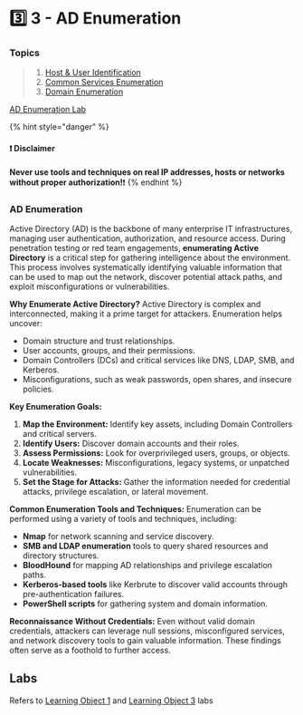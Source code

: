 # 3️⃣ 3 - AD Enumeration

### Topics

> 1. [Host & User Identification](2.1.md)
> 2. [Common Services Enumeration](3.2-common-services-enum/)
> 3. [Domain Enumeration](3.3-domain-enumeration/)

[AD Enumeration Lab](https://dev-angelist.gitbook.io/writeups-and-walkthroughs/homemade-labs/active-directory/ad-enumeration)

{% hint style="danger" %}
#### ❗ Disclaimer&#x20;

**Never use tools and techniques on real IP addresses, hosts or networks without proper     authorization!**❗
{% endhint %}

### AD **Enumeration** <a href="#a-d-enumeration" id="a-d-enumeration"></a>

Active Directory (AD) is the backbone of many enterprise IT infrastructures, managing user authentication, authorization, and resource access. During penetration testing or red team engagements, **enumerating Active Directory** is a critical step for gathering intelligence about the environment. This process involves systematically identifying valuable information that can be used to map out the network, discover potential attack paths, and exploit misconfigurations or vulnerabilities.

**Why Enumerate Active Directory?** Active Directory is complex and interconnected, making it a prime target for attackers. Enumeration helps uncover:

* Domain structure and trust relationships.
* User accounts, groups, and their permissions.
* Domain Controllers (DCs) and critical services like DNS, LDAP, SMB, and Kerberos.
* Misconfigurations, such as weak passwords, open shares, and insecure policies.

**Key Enumeration Goals:**

1. **Map the Environment:** Identify key assets, including Domain Controllers and critical servers.
2. **Identify Users:** Discover domain accounts and their roles.
3. **Assess Permissions:** Look for overprivileged users, groups, or objects.
4. **Locate Weaknesses:** Misconfigurations, legacy systems, or unpatched vulnerabilities.
5. **Set the Stage for Attacks:** Gather the information needed for credential attacks, privilege escalation, or lateral movement.

**Common Enumeration Tools and Techniques:** Enumeration can be performed using a variety of tools and techniques, including:

* **Nmap** for network scanning and service discovery.
* **SMB and LDAP enumeration** tools to query shared resources and directory structures.
* **BloodHound** for mapping AD relationships and privilege escalation paths.
* **Kerberos-based tools** like Kerbrute to discover valid accounts through pre-authentication failures.
* **PowerShell scripts** for gathering system and domain information.

**Reconnaissance Without Credentials:** Even without valid domain credentials, attackers can leverage null sessions, misconfigured services, and network discovery tools to gain valuable information. These findings often serve as a foothold to further access.

## Labs

Refers to [Learning Object 1](../lab/1-lo-1.md) and [Learning Object 3](../lab/3-lo-3.md) labs
